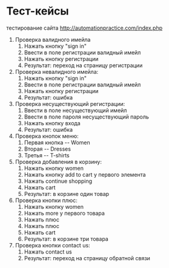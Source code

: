 # Тест-кейсы
тестирование сайта http://automationpractice.com/index.php
1. Проверка валидного имейла
    1. Нажать кнопку "sign in"
    2. Ввести в поле регистрации валидный имейл
    3. Нажать кнопку регистрации
    4. Результат: переход на страницу регистрации
2. Проверка невалидного имейла:
    1. Нажать кнопку "sign in"
    2. Ввести в поле регистрации валидный имейл
    3. Нажать кнопку регистрации
    4. Результат: ошибка
3. Проверка несуществующий регистрации:
    1. Ввести в поле несуществующий имейл
    2. Ввести в поле пароля несуществующий пароль
    3. Нажать кнопку входа
    4. Результат: ошибка
4. Проверка кнопок меню:
    1. Первая кнопка -- Women
    2. Вторая -- Dresses
    3. Третья -- T-shirts
5. Проверка добавления в корзину:
    1. Нажать кнопку women
    3. Нажать кнопку add to cart у первого элемента
    4. Нажать continue shopping
    5. Нажать cart
    6. Результат: в корзине один товар
7. Проверка кнопки плюс:
    1. Нажать кнопку women
    2. Нажать more у первого товара
    3. Нажать плюс
    4. Нажать плюс
    5. Нажать cart
    6. Результат: в корзине три товара
9. Проверка кнопки contact us:
    1. Нажать contact us
    2. Результат: переход на страницу обратной связи
